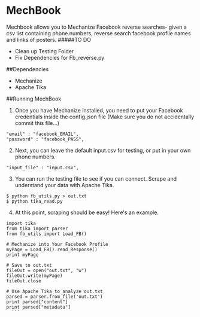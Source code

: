 # MechBook
Mechbook allows you to Mechanize Facebook reverse searches- given a csv list containing phone numbers, reverse search facebook profile names and links of posters.
#####TO DO
- Clean up Testing Folder
- Fix Dependencies for Fb_reverse.py

##Dependencies
- Mechanize
- Apache Tika

##Running MechBook
1. Once you have Mechanize installed, you need to put your Facebook credentials inside the config.json file (Make sure you do not accidentally commit this file...) 

  ```
  "email" : "facebook_EMAIL",
  "password" : "facebook_PASS",
  ```
2. Next, you can leave the default input.csv for testing, or put in your own phone numbers.  
  ```
  "input_file" : "input.csv",
  ```

3. You can run the testing file to see if you can connect. Scrape and understand your data with Apache Tika.
  ```
  $ python fb_utils.py > out.txt
  $ python tika_read.py
  ```
  
4. At this point, scraping should be easy! Here's an example.  
  ```
import tika
from tika import parser
from fb_utils import Load_FB()

# Mechanize into Your Facebook Profile
myPage = Load_FB().read_Response()
print myPage

# Save to out.txt
fileOut = open("out.txt", "w")
fileOut.write(myPage)	
fileOut.close

# Use Apache Tika to analyze out.txt
parsed = parser.from_file('out.txt')
print parsed["content"]
print parsed["metadata"]
	```
